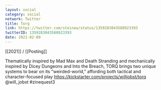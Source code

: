 ```yaml
---
layout: social
category: social
network: Twitter
title: Torq
link: https://twitter.com/steinea/status/1359283043588923393
twitterID: 1359283043588923393
date: 2021-02-09
---
```


[[2021]] / [[Posting]]

Thematically inspired by Mad Max and Death Stranding and mechanically inspired by Dicey Dungeons and Into the Breach, TORQ brings two unique systems to bear on its "weirded-world," affording both tactical and character-focused play <https://kickstarter.com/projects/willjobst/torq> @will_jobst #zinequest3
